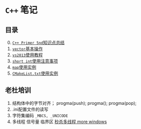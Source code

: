 # `C++` 笔记

## 目录
0. [`C++ Primer 5nd`知识点总结](./doc/c++_primer_5nd.md)       
1. [`vector`基本操作](./doc/vector_operation.md)      
2. [`vs2013`使用教程](./doc/vs2013_usage.md)
3. [`short int`使用注意事项](./doc/shortInt.md)
4. [`map`使用实例](./doc/map_instance.md)
5. [`CMakeList.txt`使用实例](./doc/cmakeList.md)





## 老杜培训
1. 结构体中的字节对齐；
progma(push);
progma();
progma(pop);
2. .ini配置文件的读写
3. 字符集编码
`_MBCS, _UNICODE`
4. 多线程
信号量
临界区
[秒杀多线程 more windows]()